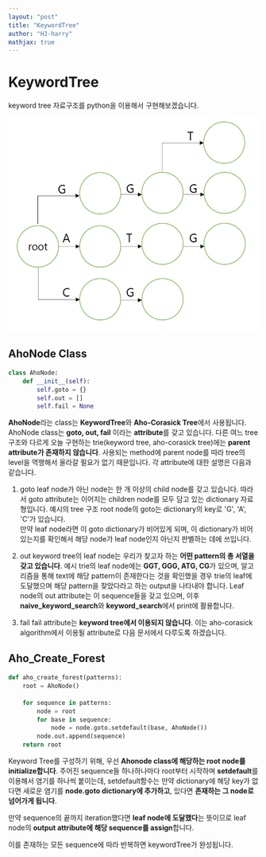 ```yaml
---
layout: "post"
title: "KeywordTree"
author: "HJ-harry"
mathjax: true
---
```


# KeywordTree
keyword tree 자료구조를 python을 이용해서 구현해보겠습니다.  

![example_keyword_tree](example_keyword_tree.PNG)

## AhoNode Class
```python
class AhoNode:
    def __init__(self):
        self.goto = {}
        self.out = []
        self.fail = None
```
**AhoNode**라는 class는 **KeywordTree**와 **Aho-Corasick Tree**에서 사용됩니다. AhoNode class는 **goto, out, fail** 이라는 **attribute**를 갖고 있습니다.  다른 여느 tree 구조와 다르게 오늘 구현하는 trie(keyword tree, aho-corasick tree)에는 **parent attribute가 존재하지 않습니다**. 사용되는 method에 parent node를 따라 tree의 level을 역행해서 올라갈 필요가 없기 때문입니다. 각 attribute에 대한 설명은 다음과 같습니다.

1. goto
  leaf node가 아닌 node는 한 개 이상의 child node를 갖고 있습니다. 따라서 goto attribute는 이어지는 children node를 모두 담고 있는 dictionary 자료형입니다. 예시의 tree 구조 root node의 goto는 dictionary의 key로 'G', 'A', 'C'가 있습니다.  
 만약 leaf node라면 이 goto dictionary가 비어있게 되며, 이 dictionary가 비어있는지를 확인해서 해당 node가 leaf node인지 아닌지 판별하는 데에 쓰입니다.  

2. out
  keyword tree의 leaf node는 우리가 찾고자 하는 **어떤 pattern의 총 서열을 갖고 있습니다**. 예시 trie의 leaf node에는 **GGT, GGG, ATG, CG**가 있으며, 알고리즘을 통해 text에 해당 pattern이 존재한다는 것을 확인했을 경우 trie의 leaf에 도달했으며 해당 pattern을 찾았다라고 하는 output을 나타내야 합니다. Leaf node의 out attribute는 이 sequence들을 갖고 있으며, 이후 **naive_keyword_search**와 **keyword_search**에서 print에 활용합니다.  

3. fail
  fail attribute는 **keyword tree에서 이용되지 않습니다**. 이는 aho-corasick algorithm에서 이용될 attribute로 다음 문서에서 다루도록 하겠습니다.

## Aho_Create_Forest


```python
def aho_create_forest(patterns):
    root = AhoNode()

    for sequence in patterns:
        node = root
        for base in sequence:
            node = node.goto.setdefault(base, AhoNode())
        node.out.append(sequence)
    return root
```
Keyword Tree를 구성하기 위해, 우선 **Ahonode class에 해당하는 root node를  initialize합니다**. 주어진 sequence들 하나하나마다 root부터 시작하며 **setdefault**를 이용해서 염기를 하나씩 붙이는데, setdefault함수는 만약 dictionary에 해당 key가 없다면 새로운 염기를 **node.goto dictionary에 추가하고**, 있다면 **존재하는 그 node로 넘어가게 됩니다**.  

만약 sequence의 끝까지 iteration했다면 **leaf node에 도달했다**는 뜻이므로 leaf node의 **output attribute에 해당 sequence를 assign**합니다.

이를 존재하는 모든 sequence에 따라 반복하면 keywordTree가 완성됩니다.

##
